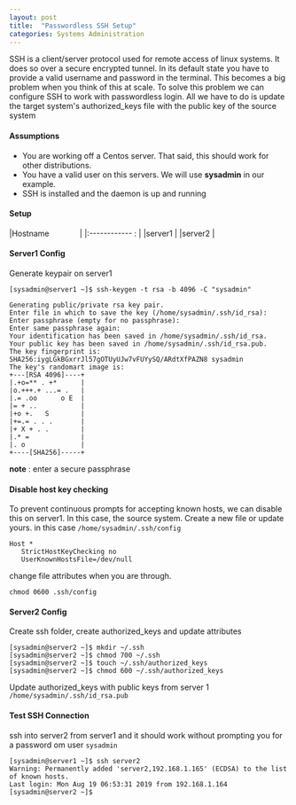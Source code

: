 ```yaml
---
layout: post
title:  "Passwordless SSH Setup"
categories: Systems Administration
---
```


SSH is a client/server protocol used for remote access of linux systems. It does so over a secure encrypted tunnel.
In its default state you have to provide a valid username and password in the terminal. This becomes a big problem
when you think of this at scale. 
To solve this problem we can configure SSH to work with passwordless login. All we have to do is update the target
system's authorized_keys file with the public key of the source system

#### **Assumptions**

* You are working off a Centos server. That said, this should work for other distributions. 
* You have a valid user on this servers. We will use **sysadmin** in our example. 
* SSH is installed and the daemon is up and running

#### **Setup**

|Hostname &nbsp; &nbsp; &nbsp; &nbsp; &nbsp; &nbsp; &nbsp;|
|:------------ : |
|server1         |
|server2         |


#### **Server1 Config**

Generate keypair on server1
```
[sysadmin@server1 ~]$ ssh-keygen -t rsa -b 4096 -C "sysadmin"

Generating public/private rsa key pair.
Enter file in which to save the key (/home/sysadmin/.ssh/id_rsa): 
Enter passphrase (empty for no passphrase): 
Enter same passphrase again: 
Your identification has been saved in /home/sysadmin/.ssh/id_rsa.
Your public key has been saved in /home/sysadmin/.ssh/id_rsa.pub.
The key fingerprint is:
SHA256:iygLGkBGxrrJl57gOTUyUJw7vFUYySQ/ARdtXfPAZN8 sysadmin
The key's randomart image is:
+---[RSA 4096]----+
|.+o=** . +*      |
|o.+++.+ ...= .   |
|.= .oo      o E  |
|= + ..           |
|+o +.   S        |
|+=.= . . .       |
|+ X + . .        |
|.* =             |
|. o              |
+----[SHA256]-----+
```
**note** : enter a secure passphrase

#### **Disable host key checking**

To prevent continuous prompts for accepting known hosts, we can disable this on server1. In this case, the source system. Create a new file or update yours. in this case `/home/sysadmin/.ssh/config`
```
Host *
   StrictHostKeyChecking no
   UserKnownHostsFile=/dev/null
```

change file attributes when you are through.
```
chmod 0600 .ssh/config
```


#### **Server2 Config**

Create ssh folder, create authorized_keys and update attributes
```
[sysadmin@server2 ~]$ mkdir ~/.ssh
[sysadmin@server2 ~]$ chmod 700 ~/.ssh
[sysadmin@server2 ~]$ touch ~/.ssh/authorized_keys
[sysadmin@server2 ~]$ chmod 600 ~/.ssh/authorized_keys

```
Update authorized_keys with public keys from server 1 `/home/sysadmin/.ssh/id_rsa.pub`


#### **Test SSH Connection**

ssh into server2 from server1 and it should work without prompting you for a password om user `sysadmin`
```
[sysadmin@server1 ~]$ ssh server2
Warning: Permanently added 'server2,192.168.1.165' (ECDSA) to the list of known hosts.
Last login: Mon Aug 19 06:53:31 2019 from 192.168.1.164
[sysadmin@server2 ~]$ 
```
